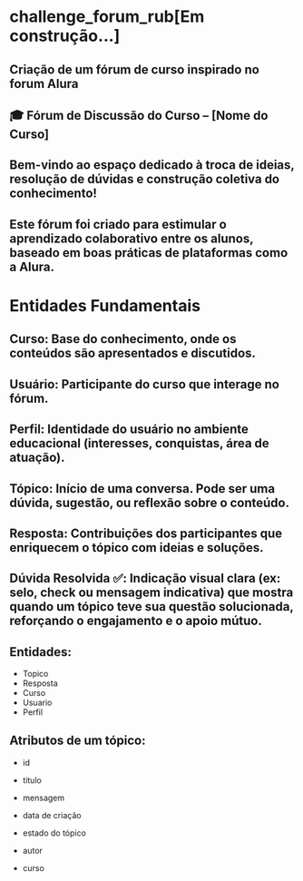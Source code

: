 # challenge_forum_rub[Em construção...]
## Criação de um fórum de curso inspirado no forum Alura

## 🎓 Fórum de Discussão do Curso – [Nome do Curso]
## Bem-vindo ao espaço dedicado à troca de ideias, resolução de dúvidas e construção coletiva do conhecimento! 
## Este fórum foi criado para estimular o aprendizado colaborativo entre os alunos, baseado em boas práticas de plataformas como a Alura.

# Entidades Fundamentais
## Curso: Base do conhecimento, onde os conteúdos são apresentados e discutidos.

## Usuário: Participante do curso que interage no fórum.
## Perfil: Identidade do usuário no ambiente educacional (interesses, conquistas, área de atuação).

## Tópico: Início de uma conversa. Pode ser uma dúvida, sugestão, ou reflexão sobre o conteúdo.

## Resposta: Contribuições dos participantes que enriquecem o tópico com ideias e soluções.

## Dúvida Resolvida ✅: Indicação visual clara (ex: selo, check ou mensagem indicativa) que mostra quando um tópico teve sua questão solucionada, reforçando o engajamento e o apoio mútuo.

## Entidades:
* Topico
* Resposta
* Curso
* Usuario
* Perfil
  
## Atributos de um tópico:

* id

* titulo

* mensagem

* data de criação

* estado do tópico

* autor

* curso
